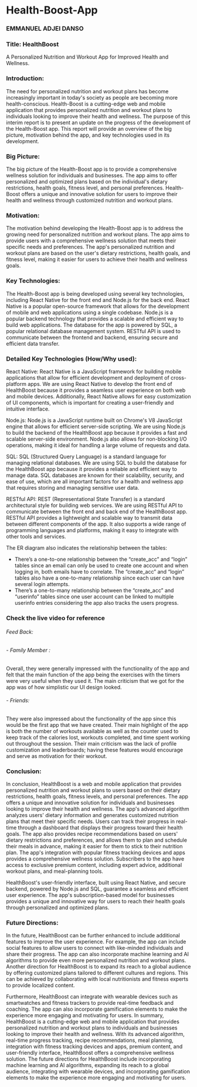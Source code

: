 # Health-Boost-App
 ### EMMANUEL ADJEI DANSO 
 ### Title: HealthBoost
 
A Personalized Nutrition and Workout App for Improved Health and Wellness.

### Introduction:

The need for personalized nutrition and workout plans has become increasingly important in today's society as people are becoming more health-conscious. Health-Boost is a cutting-edge web and mobile application that provides personalized nutrition and workout plans to individuals looking to improve their health and wellness. The purpose of this interim report is to present an update on the progress of the development of the Health-Boost app. This report will provide an overview of the big picture, motivation behind the app, and key technologies used in its development.

### Big Picture:

The big picture of the Health-Boost app is to provide a comprehensive wellness solution for individuals and businesses. The app aims to offer personalized and optimized plans based on the individual's dietary restrictions, health goals, fitness level, and personal preferences. Health-Boost offers a unique and innovative solution for users to improve their health and wellness through customized nutrition and workout plans.

### Motivation:

The motivation behind developing the Health-Boost app is to address the growing need for personalized nutrition and workout plans. The app aims to provide users with a comprehensive wellness solution that meets their specific needs and preferences. The app's personalized nutrition and workout plans are based on the user's dietary restrictions, health goals, and fitness level, making it easier for users to achieve their health and wellness goals.

### Key Technologies:

The Health-Boost app is being developed using several key technologies, including React Native for the front end and Node.js for the back end. React Native is a popular open-source framework that allows for the development of mobile and web applications using a single codebase. Node.js is a popular backend technology that provides a scalable and efficient way to build web applications. The database for the app is powered by SQL, a popular relational database management system. RESTful API is used to communicate between the frontend and backend, ensuring secure and efficient data transfer.

 ### Detailed Key Technologies (How/Why used):
 
React Native: React Native is a JavaScript framework for building mobile applications that allow for efficient development and deployment of cross-platform apps. We are using React Native to develop the front end of HealthBoost because it provides a seamless user experience on both web and mobile devices. Additionally, React Native allows for easy customization of UI components, which is important for creating a user-friendly and intuitive interface.

Node.js: Node.js is a JavaScript runtime built on Chrome's V8 JavaScript engine that allows for efficient server-side scripting. We are using Node.js to build the backend of the HealthBoost app because it provides a fast and scalable server-side environment. Node.js also allows for non-blocking I/O operations, making it ideal for handling a large volume of requests and data.

SQL: SQL (Structured Query Language) is a standard language for managing relational databases. We are using SQL to build the database for the HealthBoost app because it provides a reliable and efficient way to manage data. SQL databases are known for their scalability, security, and ease of use, which are all important factors for a health and wellness app that requires storing and managing sensitive user data.

RESTful API: REST (Representational State Transfer) is a standard architectural style for building web services. We are using RESTful API to communicate between the front end and back end of the HealthBoost app. RESTful API provides a lightweight and scalable way to transmit data between different components of the app. It also supports a wide range of programming languages and platforms, making it easy to integrate with other tools and services.

 The ER diagram also indicates the relationship between the tables:
- There’s a one-to-one relationship between the “create_acc” and “login” tables since an email can only be used to create one account and when logging in, both emails have to correlate. The “create_acc” and “login” tables also have a one-to-many relationship since each user can have several login attempts.
- There’s a one-to-many relationship between the “create_acc” and “userinfo” tables since one user account can be linked to multiple userinfo entries considering the app also tracks the users progress.


### Check the live video for reference
 
######  Feed Back:

###### - Family Member :

Overall, they were generally impressed with the functionality of the app and felt that the main function of the app being the exercises with the timers were very useful when they used it. The main criticism that we got for the app was of how simplistic our UI design looked.

###### - Friends:

They were also impressed about the functionality of the app since this would be the first app that we have created. Their main highlight of the app is both the number of workouts available as well as the counter used to keep track of the calories lost, workouts completed, and time spent working out throughout the session. Their main criticism was the lack of profile customization and leaderboards; having these features would encourage and serve as motivation for their workout.

### Conclusion:

In conclusion, HealthBoost is a web and mobile application that provides personalized nutrition and workout plans to users based on their dietary restrictions, health goals, fitness levels, and personal preferences. The app offers a unique and innovative solution for individuals and businesses looking to improve their health and wellness.
The app's advanced algorithm analyzes users' dietary information and generates customized nutrition plans that meet their specific needs. Users can track their progress in real-time through a dashboard that displays their progress toward their health goals. The app also provides recipe recommendations based on users' dietary restrictions and preferences, and allows them to plan and schedule their meals in advance, making it easier for them to stick to their nutrition plan.
The app's integration with popular fitness tracking devices and apps provides a comprehensive wellness solution. Subscribers to the app have access to exclusive premium content, including expert advice, additional workout plans, and meal-planning tools.

HealthBoost's user-friendly interface, built using React Native, and secure backend, powered by Node.js and SQL, guarantee a seamless and efficient user experience. The app's subscription-based model for businesses provides a unique and innovative way for users to reach their health goals through personalized and optimized plans.

### Future Directions:

In the future, HealthBoost can be further enhanced to include additional features to improve the user experience. For example, the app can include social features to allow users to connect with like-minded individuals and share their progress. The app can also incorporate machine learning and AI algorithms to provide even more personalized nutrition and workout plans.
Another direction for HealthBoost is to expand its reach to a global audience by offering customized plans tailored to different cultures and regions. This can be achieved by collaborating with local nutritionists and fitness experts to provide localized content.

 Furthermore, HealthBoost can integrate with wearable devices such as smartwatches and fitness trackers to provide real-time feedback and coaching. The app can also incorporate gamification elements to make the experience more engaging and motivating for users.
In summary, HealthBoost is a cutting-edge web and mobile application that provides personalized nutrition and workout plans to individuals and businesses looking to improve their health and wellness. With its advanced algorithm, real-time progress tracking, recipe recommendations, meal planning, integration with fitness tracking devices and apps, premium content, and user-friendly interface, HealthBoost offers a comprehensive wellness solution. The future directions for HealthBoost include incorporating machine learning and AI algorithms, expanding its reach to a global audience, integrating with wearable devices, and incorporating gamification elements to make the experience more engaging and motivating for users.
